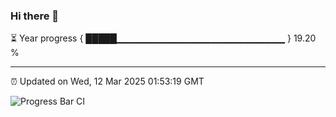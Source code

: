 ### Hi there 👋

⏳ Year progress { █████▁▁▁▁▁▁▁▁▁▁▁▁▁▁▁▁▁▁▁▁▁▁▁▁▁ } 19.20 %

---

⏰ Updated on Wed, 12 Mar 2025 01:53:19 GMT

![Progress Bar CI](https://github.com/DhruviPatel157/GitHub-Actions-Demo/workflows/Progress%20Bar%20CI/badge.svg)
